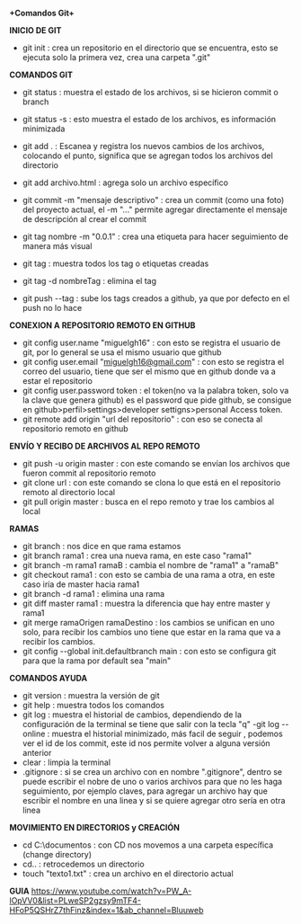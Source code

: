 **+Comandos Git+**

**INICIO DE GIT**
- git init : crea un repositorio en el directorio que se encuentra, esto se ejecuta solo la primera vez, crea una carpeta ".git"

**COMANDOS GIT**
- git status : muestra el estado de los archivos, si se hicieron commit o branch
- git status -s : esto muestra el estado de los archivos, es información minimizada

- git add . : Escanea y registra los nuevos cambios de los archivos, colocando el punto, significa que se agregan todos los archivos del directorio
- git add archivo.html : agrega solo un archivo específico

- git commit -m "mensaje descriptivo" : crea un commit (como una foto) del proyecto actual, el -m "..." permite agregar directamente el mensaje de descripción al crear el commit

- git tag nombre -m "0.0.1" : crea una etiqueta para hacer seguimiento de manera más visual
- git tag : muestra todos los tag o etiquetas creadas
- git tag -d nombreTag : elimina el tag
- git push --tag : sube los tags creados a github, ya que por defecto en el push no lo hace

**CONEXION A REPOSITORIO REMOTO EN GITHUB**
- git config user.name "miguelgh16" : con esto se registra el usuario de git, por lo general se usa el mismo usuario que github
- git config user.email "miguelgh16@gmail.com" : con esto se registra el correo del 
usuario, tiene que ser el mismo que en github donde va a estar el repositorio
- git config user.password token : el token(no va la palabra token, solo va la clave que genera github) es el password que pide github, se consigue en github>perfil>settings>developer settigns>personal Access token.
- git remote add origin "url del repositorio" : con eso se conecta al repositorio remoto en github

**ENVÍO Y RECIBO DE ARCHIVOS AL REPO REMOTO**
- git push -u origin master : con este comando se envían los archivos que fueron commit al repositorio remoto
- git clone url : con este comando se clona lo que está en el repositorio remoto al directorio local
- git pull origin master : busca en el repo remoto y trae los cambios al local

**RAMAS**
- git branch : nos dice en que rama estamos
- git branch rama1 : crea una nueva rama, en este caso "rama1"
- git branch -m rama1 ramaB : cambia el nombre de "rama1" a "ramaB"
- git checkout rama1 : con esto se cambia de una rama a otra, en este caso iría de master hacia rama1
- git branch -d rama1 : elimina una rama
- git diff master rama1 : muestra la diferencia que hay entre master y rama1
- git merge ramaOrigen ramaDestino : los cambios se unifican en uno solo, para recibir los cambios uno tiene que estar en la rama que va a recibir los cambios.
- git config --global init.defaultbranch main : con esto se configura git para que la rama por default sea "main"

**COMANDOS AYUDA**
- git version : muestra la versión de git
- git help : muestra todos los comandos
- git log : muestra el historial de cambios, dependiendo de la configuración de la terminal se tiene que salir con la tecla "q"
-git log --online : muestra el historial minimizado, más facil de seguir
, podemos ver el id de los commit, este id nos permite volver a alguna versión anterior
- clear : limpia la terminal
- .gitignore : si se crea un archivo con en nombre ".gitignore", dentro se puede escribir el nobre de uno o varios archivos para que no les haga seguimiento, por ejemplo claves, para agregar un archivo hay que escribir el nombre en una linea y si se quiere agregar otro sería en otra linea

**MOVIMIENTO EN DIRECTORIOS y CREACIÓN**
- cd C:\documentos : con CD nos movemos a una carpeta específica (change directory)
- cd.. : retrocedemos un directorio
- touch "texto1.txt" : crea un archivo en el directorio actual

**GUIA**
https://www.youtube.com/watch?v=PW_A-lOpVV0&list=PLweSP2gzsy9mTF4-HFoP5QSHrZ7thFinz&index=1&ab_channel=Bluuweb
